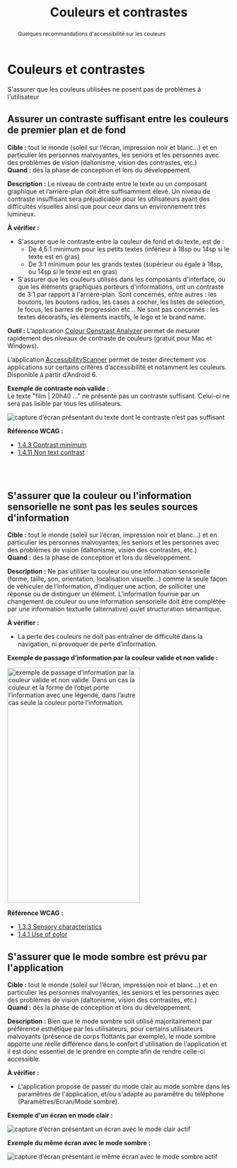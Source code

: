 ﻿---
title: "Couleurs et contrastes"
abstract: "Quelques recommandations d'accessibilité sur les couleurs"
---

# Couleurs et contrastes

S'assurer que les couleurs utilisées ne posent pas de problèmes à l'utilisateur

## Assurer un contraste suffisant entre les couleurs de premier plan et de fond

**Cible&nbsp;:** tout le monde (soleil sur l’écran, impression noir et blanc…) et en particulier les personnes malvoyantes, les seniors et les personnes avec des problèmes de vision (daltonisme, vision des contrastes, etc.)  
**Quand&nbsp;:**  dès la phase de conception et lors du développement.

**Description&nbsp;:**
Le niveau de contraste entre le texte ou un composant graphique et l’arrière-plan doit être suffisamment élevé.
Un niveau de contraste insuffisant sera préjudiciable pour les utilisateurs ayant des difficultés visuelles ainsi que pour ceux dans un environnement très lumineux.

**À vérifier&nbsp;:**
- S'assurer que le contraste entre la couleur de fond et du texte, est de :
	- De 4,5:1 minimum pour les petits textes (inférieur à 18sp ou 14sp si le texte est en gras)
	- De 3:1 minimum pour les grands textes (supérieur ou égale à 18sp, ou 14sp si le texte est en gras)
- S'assurer que les couleurs utilisés dans les composants d'interface, ou que les éléments graphiques porteurs d'informations, ont un contraste de 3:1 par rapport à l'arrière-plan. Sont concernés, entre autres : les boutons, les boutons radios, les cases à cocher, les listes de sélection, le focus, les barres de progression etc... Ne sont pas concernés : les textes décoratifs, les éléments inactifs, le logo et le brand name.

**Outil&nbsp;:**
L’application [<span lang="en">Colour Constrast Analyzer</span>](http://www.paciellogroup.com/resources/contrastanalyser/) permet de mesurer rapidement des niveaux de contraste de couleurs (gratuit pour Mac et Windows).  

L’application [<span lang="en">AccessibilityScanner</span>](https://play.google.com/store/apps/details?id=com.google.android.apps.accessibility.auditor&hl=fr) permet de tester directement vos applications sur certains critères d’accessibilité et notamment les couleurs. Disponible à partir d’Android 6.

**Exemple de contraste non valide&nbsp;:**  
Le texte "film | 20h40 …" ne présente pas un contraste suffisant. Celui-ci ne sera pas lisible par tous les utilisateurs.  

![capture d’écran présentant du texte dont le contraste n’est pas suffisant](../../../images/contraste.png)  


**Référence <abbr>WCAG</abbr>&nbsp;:**  
- <a lang="en" href="https://www.w3.org/TR/WCAG21/#contrast-minimum">1.4.3 Contrast minimum</a>
- <a lang="en" href="https://www.w3.org/TR/WCAG21/#non-text-contrast">1.4.11 Non text contrast</a>

<br/><br/>

## S'assurer que la couleur ou l'information sensorielle ne sont pas les seules sources d'information 


**Cible&nbsp;:** tout le monde (soleil sur l’écran, impression noir et blanc…) et en particulier les personnes malvoyantes, les seniors et les personnes avec des problèmes de vision (daltonisme, vision des contrastes, etc.)  
**Quand&nbsp;:**  dès la phase de conception et lors du développement.

**Description&nbsp;:**
Ne pas utiliser la couleur ou une information sensorielle (forme, taille, son, orientation, localisation visuelle…) comme la seule façon de véhiculer de l’information, d’indiquer une action, de solliciter une réponse ou de distinguer un élément. L’information fournie par un changement de couleur ou une information sensorielle doit être complétée par une information textuelle (alternative) ou/et structuration sémantique.

**À vérifier&nbsp;:**

- La perte des couleurs ne doit pas entraîner de difficulté dans la navigation, ni provoquer de perte d’information.
 

**Exemple de passage d’information par la couleur valide et non valide&nbsp;:** 

<img src="../../../images/couleur.png" alt="exemple de passage d’information par la couleur valide et non valide. Dans un cas la couleur et la forme de l’objet porte l’information avec une légende, dans l’autre cas seule la couleur porte l’information." width="300" height="530">


**Référence <abbr>WCAG</abbr>&nbsp;:**  
- <a lang="en" href="https://www.w3.org/TR/WCAG21/#sensory-characteristics">1.3.3 Sensory characteristics</a>
- <a lang="en" href="https://www.w3.org/TR/WCAG21/#use-of-color">1.4.1 Use of color</a>


## S'assurer que le mode sombre est prévu par l'application

**Cible&nbsp;:** tout le monde (soleil sur l’écran, impression noir et blanc…) et en particulier les personnes malvoyantes, les seniors et les personnes avec des problèmes de vision (daltonisme, vision des contrastes, etc.)  
**Quand&nbsp;:**  dès la phase de conception et lors du développement.

**Description&nbsp;:**
Bien que le mode sombre soit utilisé majoritairement par préférence esthétique par les utilisateurs, pour certains utilisateurs malvoyants (présence de corps flottants par exemple), le mode sombre apporte une réelle différence dans le confort d'utilisation de l'application et il est donc essentiel de le prendre en compte afin de rendre celle-ci accessible.

**À vérifier&nbsp;:**
- L'application propose de passer du mode clair au mode sombre dans les paramètres de l'application, et/ou s'adapte au paramètre du téléphone (Paramètres/Ecran/Mode sombre).

**Exemple d'un écran en mode clair&nbsp;:**  

![capture d’écran présentant un écran avec le mode clair actif](../../../images/light_mode.png)  

**Exemple du même écran avec le mode sombre&nbsp;:**  

![capture d’écran présentant le même écran avec le mode sombre actif](../../../images/dark_mode.png)  

<br/><br/>